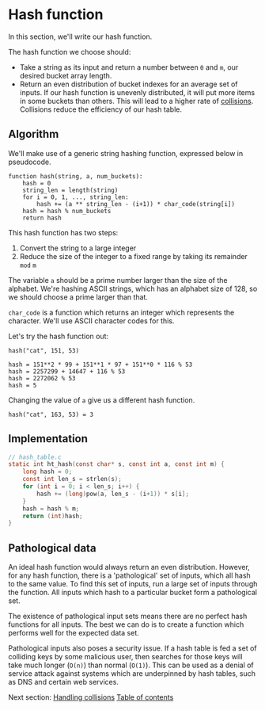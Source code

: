 # Hash function

In this section, we'll write our hash function. 

The hash function we choose should:

- Take a string as its input and return a number between `0` and `m`, our
  desired bucket array length.
- Return an even distribution of bucket indexes for an average set of inputs. If
  our hash function is unevenly distributed, it will put more items in some
  buckets than others. This will lead to a higher rate of
  [collisions](#collisions). Collisions reduce the efficiency of our hash table.

## Algorithm

We'll make use of a generic string hashing function, expressed below in
pseudocode.

```
function hash(string, a, num_buckets):
    hash = 0
    string_len = length(string)
    for i = 0, 1, ..., string_len:
        hash += (a ** string_len - (i+1)) * char_code(string[i])
    hash = hash % num_buckets
    return hash
```

This hash function has two steps:

1. Convert the string to a large integer
2. Reduce the size of the integer to a fixed range by taking its remainder `mod`
   `m`

The variable `a` should be a prime number larger than the size of the alphabet.
We're hashing ASCII strings, which has an alphabet size of 128, so we should
choose a prime larger than that. 

`char_code` is a function which returns an integer which represents the
character. We'll use ASCII character codes for this.

Let's try the hash function out:

```
hash("cat", 151, 53)

hash = 151**2 * 99 + 151**1 * 97 + 151**0 * 116 % 53
hash = 2257299 + 14647 + 116 % 53
hash = 2272062 % 53
hash = 5
```

Changing the value of `a` give us a different hash function.

```
hash("cat", 163, 53) = 3
```

## Implementation

```c
// hash_table.c
static int ht_hash(const char* s, const int a, const int m) {
    long hash = 0;
    const int len_s = strlen(s);
    for (int i = 0; i < len_s; i++) {
        hash += (long)pow(a, len_s - (i+1)) * s[i];
    }
    hash = hash % m;
    return (int)hash;
}
```

## Pathological data

An ideal hash function would always return an even distribution. However, for
any hash function, there is a 'pathological' set of inputs, which all hash to
the same value. To find this set of inputs, run a large set of inputs through
the function. All inputs which hash to a particular bucket form a pathological
set.

The existence of pathological input sets means there are no perfect hash
functions for all inputs. The best we can do is to create a function which
performs well for the expected data set.

Pathological inputs also poses a security issue. If a hash table is fed a set of
colliding keys by some malicious user, then searches for those keys will take
much longer (`O(n)`) than normal (`O(1)`). This can be used as a denial of
service attack against systems which are underpinned by hash tables, such as DNS
and certain web services.

Next section: [Handling collisions](/04-collisions)
[Table of contents](https://github.com/jamesroutley/write-a-hash-table#contents)
